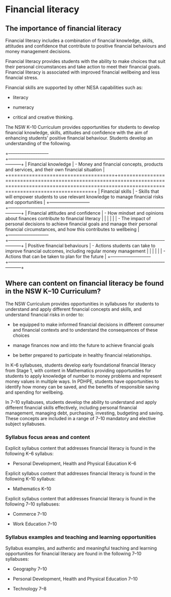 # Financial literacy

## The importance of financial literacy

Financial literacy includes a combination of financial knowledge, skills, attitudes and confidence that contribute to positive financial behaviours and money management decisions. 

Financial literacy provides students with the ability to make choices that suit their personal circumstances and take action to meet their financial goals. Financial literacy is associated with improved financial wellbeing and less financial stress.

Financial skills are supported by other NESA capabilities such as:

-   literacy

-   numeracy

-   critical and creative thinking.

The NSW K–10 Curriculum provides opportunities for students to develop financial knowledge, skills, attitudes and confidence with the aim of enhancing students' positive financial behaviour. Students develop an understanding of the following.

+––––––––––––––––––+–––––––––––––––––––––––––––––––––––––––––––––––––––––––––––––––––––––––––––––+
| Financial knowledge                | -   Money and financial concepts, products and services, and their own financial situation                                                               |
+====================================+==========================================================================================================================================================+
| Financial skills                   | -   Skills that will empower students to use relevant knowledge to manage financial risks and opportunities                                              |
+––––––––––––––––––+–––––––––––––––––––––––––––––––––––––––––––––––––––––––––––––––––––––––––––––+
| Financial attitudes and confidence | -   How mindset and opinions about finances contribute to financial literacy                                                                             |
|                                    |                                                                                                                                                          |
|                                    | -   The impact of personal decisions to achieve financial goals and manage their personal financial circumstances, and how this contributes to wellbeing |
+––––––––––––––––––+–––––––––––––––––––––––––––––––––––––––––––––––––––––––––––––––––––––––––––––+
| Positive financial behaviours      | -   Actions students can take to improve financial outcomes, including regular money management                                                          |
|                                    |                                                                                                                                                          |
|                                    | -   Actions that can be taken to plan for the future                                                                                                     |
+––––––––––––––––––+–––––––––––––––––––––––––––––––––––––––––––––––––––––––––––––––––––––––––––––+

## Where can content on financial literacy be found in the NSW K–10 Curriculum?

The NSW Curriculum provides opportunities in syllabuses for students to understand and apply different financial concepts and skills, and understand financial risks in order to:

-   be equipped to make informed financial decisions in different consumer and financial contexts and to understand the consequences of these choices

-   manage finances now and into the future to achieve financial goals

-   be better prepared to participate in healthy financial relationships.

In K–6 syllabuses, students develop early foundational financial literacy from Stage 1, with content in Mathematics providing opportunities for students to apply knowledge of number to money problems and represent money values in multiple ways. In PDHPE, students have opportunities to identify how money can be saved, and the benefits of responsible saving and spending for wellbeing.

In 7–10 syllabuses, students develop the ability to understand and apply different financial skills effectively, including personal financial management, managing debt, purchasing, investing, budgeting and saving. These concepts are included in a range of 7–10 mandatory and elective subject syllabuses.

### Syllabus focus areas and content

Explicit syllabus content that addresses financial literacy is found in the following K–6 syllabus:

-   Personal Development, Health and Physical Education K–6

Explicit syllabus content that addresses financial literacy is found in the following K–10 syllabus:

-   Mathematics K–10

Explicit syllabus content that addresses financial literacy is found in the following 7–10 syllabuses:

-   Commerce 7–10

-   Work Education 7–10

### Syllabus examples and teaching and learning opportunities

Syllabus examples, and authentic and meaningful teaching and learning opportunities for financial literacy are found in the following 7–10 syllabuses:

-   Geography 7–10

-   Personal Development, Health and Physical Education 7–10

-   Technology 7–8
